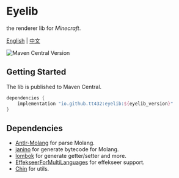 # Eyelib

the renderer lib for _Minecraft_.

[English](README.md) | [中文](README.cn.md)

![Maven Central Version](https://img.shields.io/maven-central/v/io.github.tt432/eyelib)

## Getting Started

The lib is published to Maven Central.

```groovy
dependencies {
    implementation "io.github.tt432:eyelib:${eyelib_version}"
}
```

## Dependencies

- [Antlr-Molang](https://github.com/TT432/antlr-molang) for parse Molang.
- [janino](https://janino-compiler.github.io/janino/) for generate bytecode for Molang.
- [lombok](https://projectlombok.org/) for generate getter/setter and more.
- [EffekseerForMultiLanguages](https://github.com/effekseer/EffekseerForMultiLanguages) for effekseer support.
- [Chin](https://github.com/TT432/chin) for utils.